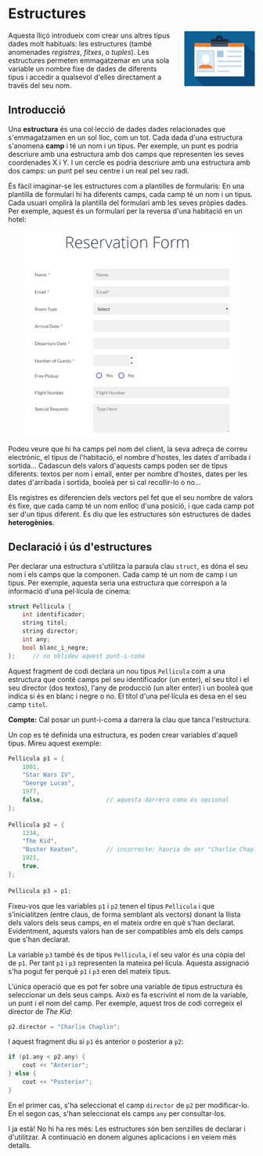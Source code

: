 # Estructures

<img src='./estructures.png' style='height: 8em; float: right; margin: 0 0 1em 2em;'/>

Aquesta lliçó introdueix com crear uns altres tipus dades molt habituals: les
estructures (també anomenades _registres_, _fitxes_, o _tuples_). Les
estructures permeten emmagatzemar en una sola variable un nombre fixe de dades
de diferents tipus i accedir a qualsevol d'elles directament a través del seu
nom.

## Introducció

Una **estructura** és una col·lecció de dades dades relacionades que
s'emmagatzamen en un sol lloc, com un tot. Cada dada d'una estructura
s'anomena **camp** i té un nom i un tipus.
Per exemple, un punt es podria descriure amb una estructura amb dos camps que
representen les seves coordenades X i Y. I un cercle es podria descriure amb una
estructura amb dos camps: un punt pel seu centre i un real pel seu radi.

És fàcil imaginar-se les estructures com a plantilles de formularis: En una
plantilla de formulari hi ha diferents camps, cada camp té un nom i un tipus.
Cada usuari omplirà la plantilla del formulari amb les seves pròpies dades.
Per exemple, aquest és un formulari per la reversa d'una habitació en un hotel:

<center>
<img src='./formulari.png' style='height: 30em;'/>
</center>

Podeu veure que hi ha camps pel nom del client, la seva adreça de correu
electrònic, el tipus de l'habitació, el nombre d'hostes, les dates d'arribada i
sortida... Cadascun dels valors d'aquests camps poden ser de tipus diferents:
textos per nom i email, enter per nombre d'hostes, dates per les dates
d'arribada i sortida, booleà per si cal recollir-lo o no...

Els registres es diferencien dels vectors pel fet que el seu nombre de valors és
fixe, que cada camp té un nom enlloc d'una posició, i que cada camp pot ser d'un
tipus diferent. Es diu que les estructures són estructures de dades
**heterogènies**.

## Declaració i ús d'estructures

Per declarar una estructura s'utilitza la paraula clau `struct`, es dóna el seu
nom i els camps que la componen. Cada camp té un nom de camp i un tipus. Per
exemple, aquesta seria una estructura que correspon a la informació d'una
pel·lícula de cinema:

```c++
struct Pellicula {
    int identificador;
    string titol;
    string director;
    int any;
    bool blanc_i_negre;
};     // no oblideu aquest punt-i-coma
```

Aquest fragment de codi declara un nou tipus `Pellicula` com a una estructura que
conté camps pel seu identificador (un enter), el seu títol i el seu director
(dos textos), l'any de producció (un alter enter) i un booleà que indica si és
en blanc i negre o no. El títol d'una pel·lícula es desa en el seu camp
`titol`.

**Compte:** Cal posar un punt-i-coma a darrera la clau que tanca l'estructura.

Un cop es té definida una estructura, es poden crear variables d'aquell tipus.
Mireu aquest exemple:

```c++
Pellicula p1 = {
    1001,
    "Star Wars IV",
    "George Lucas",
    1977,
    false,                  // aquesta darrera coma és opcional
};

Pellicula p2 = {
    1234,
    "The Kid",
    "Buster Keaton",        // incorrecte: hauria de ser "Charlie Chaplin"
    1921,
    true,
};

Pellicula p3 = p1;
```

Fixeu-vos que les variables `p1` i `p2` tenen el tipus `Pellicula` i que
s'inicialitzen (entre claus, de forma semblant als vectors) donant la llista
dels valors dels seus camps, en el mateix ordre en què s'han declarat.
Evidentment, aquests valors han de ser compatibles amb els dels camps que s'han
declarat.

La variable `p3` també és de tipus `Pellicula`, i el seu valor és una
còpia del de `p1`. Per tant `p1` i `p3` representen la mateixa pel·lícula.
Aquesta assignació s'ha pogut fer perquè `p1` i `p3` eren del mateix tipus.

L'única operació que es pot fer sobre una variable de tipus estructura és
seleccionar un dels seus camps. Això es fa escrivint el nom de la variable,
un punt i el nom del camp. Per exemple, aquest tros de codi corregeix
el director de _The Kid_:

```c++
p2.director = "Charlie Chaplin";
```

I aquest fragment diu si `p1` és anterior o posterior a `p2`:

```c++
if (p1.any < p2.any) {
    cout << "Anterior";
} else {
    cout << "Posterior";
}
```

En el primer cas, s'ha seleccionat el camp `director` de `p2` per modificar-lo.
En el segon cas, s'han seleccionat els camps `any` per consultar-los.

I ja està! No hi ha res més: Les estructures són ben senzilles de declarar i
d'utilitzar. A continuació en donem algunes aplicacions i en veiem més detalls.

<Autors autors="jpetit"/>
